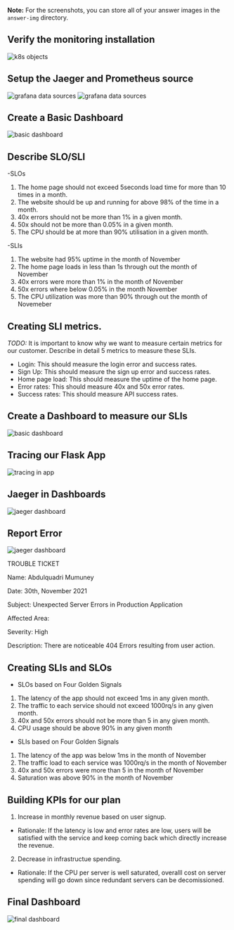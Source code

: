 **Note:** For the screenshots, you can store all of your answer images in the `answer-img` directory.

## Verify the monitoring installation

![k8s objects](https://github.com/abdlquadri/CNAND_nd064_C4_Observability_Starter_Files/blob/master/Project_Starter_Files-Building_a_Metrics_Dashboard/answer-img/k8s-objects.png)

## Setup the Jaeger and Prometheus source
![grafana data sources](https://github.com/abdlquadri/CNAND_nd064_C4_Observability_Starter_Files/blob/master/Project_Starter_Files-Building_a_Metrics_Dashboard/answer-img/grafana-datasources.png)
![grafana data sources](https://github.com/abdlquadri/CNAND_nd064_C4_Observability_Starter_Files/blob/master/Project_Starter_Files-Building_a_Metrics_Dashboard/answer-img/grafana-prometheus.png)


## Create a Basic Dashboard
![basic dashboard](https://github.com/abdlquadri/CNAND_nd064_C4_Observability_Starter_Files/blob/master/Project_Starter_Files-Building_a_Metrics_Dashboard/answer-img/basic-dashboard.png)

## Describe SLO/SLI

-SLOs
 1. The home page should not exceed 5seconds load time for more than 10 times in a month.
2. The website should be up and running for above 98% of the time in a month.
3. 40x errors should not be more than 1% in a given month.
4. 50x should not be more than 0.05% in a given month.
5. The CPU should be at more than 90% utilisation in a given month.

-SLIs
 1. The website had 95% uptime in the month of November
 2. The home page loads in less than 1s through out the month of November
 3. 40x errors were more than 1% in the month of November
 4. 50x errors where below 0.05% in the month November
 5. The CPU utilization was more than 90% through out the month of Novemeber

## Creating SLI metrics.
*TODO:* It is important to know why we want to measure certain metrics for our customer. Describe in detail 5 metrics to measure these SLIs. 
- Login: This should measure the login error and success rates.
- Sign Up: This should measure the sign up error and success rates.
- Home page load: This should measure the uptime of the home page.
- Error rates:  This should measure 40x and 50x error rates.
- Success rates: This should measure API success rates.

## Create a Dashboard to measure our SLIs
![basic dashboard](https://github.com/abdlquadri/CNAND_nd064_C4_Observability_Starter_Files/blob/master/Project_Starter_Files-Building_a_Metrics_Dashboard/answer-img/grafana-sli.png)

## Tracing our Flask App
![tracing in app](https://github.com/abdlquadri/CNAND_nd064_C4_Observability_Starter_Files/blob/master/Project_Starter_Files-Building_a_Metrics_Dashboard/answer-img/jaeger-span-app-py.png)

## Jaeger in Dashboards
![jaeger dashboard](https://github.com/abdlquadri/CNAND_nd064_C4_Observability_Starter_Files/blob/master/Project_Starter_Files-Building_a_Metrics_Dashboard/answer-img/jaeger-span-dashboard.png)

## Report Error
![jaeger dashboard](https://github.com/abdlquadri/CNAND_nd064_C4_Observability_Starter_Files/blob/master/Project_Starter_Files-Building_a_Metrics_Dashboard/answer-img/jaeger-span-dashboard.png)

TROUBLE TICKET

Name: Abdulquadri Mumuney

Date: 30th, November 2021

Subject: Unexpected Server Errors in Production Application

Affected Area: 

Severity: High

Description: There are noticeable 404 Errors resulting from user action.


## Creating SLIs and SLOs

- SLOs based on Four Golden Signals
1. The latency of the app should not exceed 1ms in any given month.
2. The traffic to each service should not exceed 1000rq/s in any given month.
3. 40x and 50x errors should not be more than 5 in any given month.
4. CPU usage should be above 90% in any given month
 
- SLIs based on Four Golden Signals
1. The latency of the app was below 1ms in the month of November
2. The traffic load to each service was 1000rq/s in the month of November
3. 40x and 50x errors were more than 5 in the month of November
4. Saturation was above 90% in the month of November

## Building KPIs for our plan
1. Increase in monthly revenue based on user signup. 
 - Rationale: If the latency is low and error rates are low, users will be satisfied with the service and keep coming back which directly increase the revenue.

 2. Decrease in infrastructue spending.
  - Rationale: If the CPU per server is well saturated, overalll cost on server spending will go down since redundant servers can be decomissioned.

## Final Dashboard
![final dashboard](https://github.com/abdlquadri/CNAND_nd064_C4_Observability_Starter_Files/blob/master/Project_Starter_Files-Building_a_Metrics_Dashboard/answer-img/kpi-dashboard.png)
